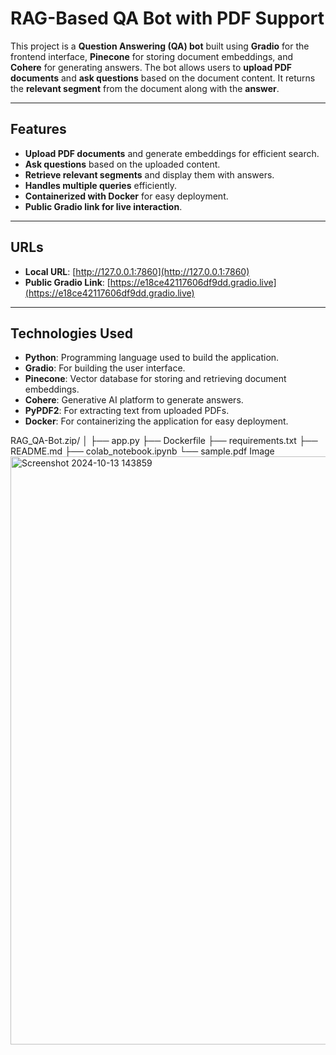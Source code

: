 # RAG-Based QA Bot with PDF Support

This project is a **Question Answering (QA) bot** built using **Gradio** for the frontend interface, **Pinecone** for storing document embeddings, and **Cohere** for generating answers. The bot allows users to **upload PDF documents** and **ask questions** based on the document content. It returns the **relevant segment** from the document along with the **answer**.

---

## **Features**

- **Upload PDF documents** and generate embeddings for efficient search.
- **Ask questions** based on the uploaded content.
- **Retrieve relevant segments** and display them with answers.
- **Handles multiple queries** efficiently.
- **Containerized with Docker** for easy deployment.
- **Public Gradio link for live interaction**.

---

## **URLs**

- **Local URL**: [http://127.0.0.1:7860](http://127.0.0.1:7860)  
- **Public Gradio Link**: [https://e18ce42117606df9dd.gradio.live](https://e18ce42117606df9dd.gradio.live)

---

## **Technologies Used**

- **Python**: Programming language used to build the application.
- **Gradio**: For building the user interface.
- **Pinecone**: Vector database for storing and retrieving document embeddings.
- **Cohere**: Generative AI platform to generate answers.
- **PyPDF2**: For extracting text from uploaded PDFs.
- **Docker**: For containerizing the application for easy deployment.

RAG_QA-Bot.zip/
│
├── app.py
├── Dockerfile
├── requirements.txt
├── README.md
├── colab_notebook.ipynb
└── sample.pdf Image
<img width="941" alt="Screenshot 2024-10-13 143859" src="https://github.com/user-attachments/assets/f9767af3-e412-4a3c-910a-f1aa4673d56f">






